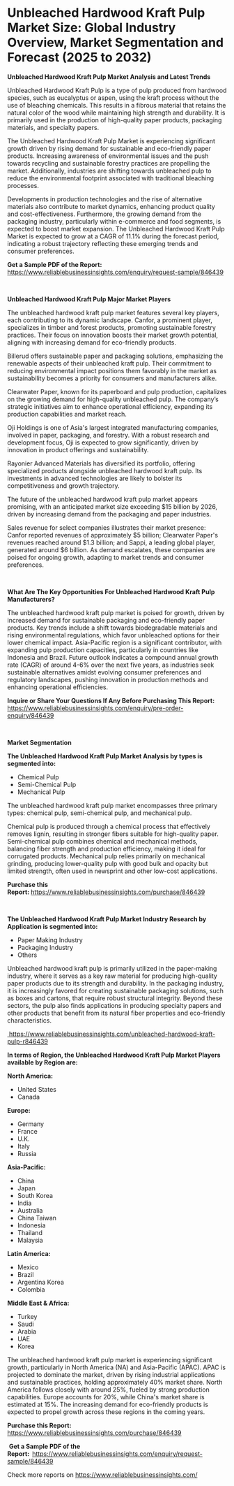 <p><h1>Unbleached Hardwood Kraft Pulp Market Size: Global Industry Overview, Market Segmentation and Forecast (2025 to 2032)</h1></p><p><strong>Unbleached Hardwood Kraft Pulp Market Analysis and Latest Trends</strong></p>
<p><p>Unbleached Hardwood Kraft Pulp is a type of pulp produced from hardwood species, such as eucalyptus or aspen, using the kraft process without the use of bleaching chemicals. This results in a fibrous material that retains the natural color of the wood while maintaining high strength and durability. It is primarily used in the production of high-quality paper products, packaging materials, and specialty papers.</p><p>The Unbleached Hardwood Kraft Pulp Market is experiencing significant growth driven by rising demand for sustainable and eco-friendly paper products. Increasing awareness of environmental issues and the push towards recycling and sustainable forestry practices are propelling the market. Additionally, industries are shifting towards unbleached pulp to reduce the environmental footprint associated with traditional bleaching processes.</p><p>Developments in production technologies and the rise of alternative materials also contribute to market dynamics, enhancing product quality and cost-effectiveness. Furthermore, the growing demand from the packaging industry, particularly within e-commerce and food segments, is expected to boost market expansion. The Unbleached Hardwood Kraft Pulp Market is expected to grow at a CAGR of 11.1% during the forecast period, indicating a robust trajectory reflecting these emerging trends and consumer preferences.</p></p>
<p><strong>Get a Sample PDF of the Report:&nbsp;</strong> <a href="https://www.reliablebusinessinsights.com/enquiry/request-sample/846439?utm_campaign=1106&utm_medium=2&utm_source=Github&utm_content=ia&utm_term=30012025&utm_id=unbleached-hardwood-kraft-pulp">https://www.reliablebusinessinsights.com/enquiry/request-sample/846439</a></p>
<p>&nbsp;</p>
<p><strong>Unbleached Hardwood Kraft Pulp Major Market Players</strong></p>
<p><p>The unbleached hardwood kraft pulp market features several key players, each contributing to its dynamic landscape. Canfor, a prominent player, specializes in timber and forest products, promoting sustainable forestry practices. Their focus on innovation boosts their market growth potential, aligning with increasing demand for eco-friendly products.</p><p>Billerud offers sustainable paper and packaging solutions, emphasizing the renewable aspects of their unbleached kraft pulp. Their commitment to reducing environmental impact positions them favorably in the market as sustainability becomes a priority for consumers and manufacturers alike.</p><p>Clearwater Paper, known for its paperboard and pulp production, capitalizes on the growing demand for high-quality unbleached pulp. The company’s strategic initiatives aim to enhance operational efficiency, expanding its production capabilities and market reach.</p><p>Oji Holdings is one of Asia's largest integrated manufacturing companies, involved in paper, packaging, and forestry. With a robust research and development focus, Oji is expected to grow significantly, driven by innovation in product offerings and sustainability.</p><p>Rayonier Advanced Materials has diversified its portfolio, offering specialized products alongside unbleached hardwood kraft pulp. Its investments in advanced technologies are likely to bolster its competitiveness and growth trajectory.</p><p>The future of the unbleached hardwood kraft pulp market appears promising, with an anticipated market size exceeding $15 billion by 2026, driven by increasing demand from the packaging and paper industries.</p><p>Sales revenue for select companies illustrates their market presence: Canfor reported revenues of approximately $5 billion; Clearwater Paper's revenues reached around $1.3 billion; and Sappi, a leading global player, generated around $6 billion. As demand escalates, these companies are poised for ongoing growth, adapting to market trends and consumer preferences.</p></p>
<p>&nbsp;</p>
<p><strong>What Are The Key Opportunities For Unbleached Hardwood Kraft Pulp Manufacturers?</strong></p>
<p><p>The unbleached hardwood kraft pulp market is poised for growth, driven by increased demand for sustainable packaging and eco-friendly paper products. Key trends include a shift towards biodegradable materials and rising environmental regulations, which favor unbleached options for their lower chemical impact. Asia-Pacific region is a significant contributor, with expanding pulp production capacities, particularly in countries like Indonesia and Brazil. Future outlook indicates a compound annual growth rate (CAGR) of around 4-6% over the next five years, as industries seek sustainable alternatives amidst evolving consumer preferences and regulatory landscapes, pushing innovation in production methods and enhancing operational efficiencies.</p></p>
<p><strong>Inquire or Share Your Questions If Any Before Purchasing This Report:</strong> <a href="https://www.reliablebusinessinsights.com/enquiry/pre-order-enquiry/846439?utm_campaign=1106&utm_medium=2&utm_source=Github&utm_content=ia&utm_term=30012025&utm_id=unbleached-hardwood-kraft-pulp">https://www.reliablebusinessinsights.com/enquiry/pre-order-enquiry/846439</a></p>
<p>&nbsp;</p>
<p><strong>Market Segmentation</strong></p>
<p><strong>The Unbleached Hardwood Kraft Pulp Market Analysis by types is segmented into:</strong></p>
<p><ul><li>Chemical Pulp</li><li>Semi-Chemical Pulp</li><li>Mechanical Pulp</li></ul></p>
<p><p>The unbleached hardwood kraft pulp market encompasses three primary types: chemical pulp, semi-chemical pulp, and mechanical pulp. </p><p>Chemical pulp is produced through a chemical process that effectively removes lignin, resulting in stronger fibers suitable for high-quality paper. Semi-chemical pulp combines chemical and mechanical methods, balancing fiber strength and production efficiency, making it ideal for corrugated products. Mechanical pulp relies primarily on mechanical grinding, producing lower-quality pulp with good bulk and opacity but limited strength, often used in newsprint and other low-cost applications.</p></p>
<p><strong>Purchase this Report:&nbsp;</strong><a href="https://www.reliablebusinessinsights.com/purchase/846439?utm_campaign=1106&utm_medium=2&utm_source=Github&utm_content=ia&utm_term=30012025&utm_id=unbleached-hardwood-kraft-pulp">https://www.reliablebusinessinsights.com/purchase/846439</a></p>
<p>&nbsp;</p>
<p><strong>The Unbleached Hardwood Kraft Pulp Market Industry Research by Application is segmented into:</strong></p>
<p><ul><li>Paper Making Industry</li><li>Packaging Industry</li><li>Others</li></ul></p>
<p><p>Unbleached hardwood kraft pulp is primarily utilized in the paper-making industry, where it serves as a key raw material for producing high-quality paper products due to its strength and durability. In the packaging industry, it is increasingly favored for creating sustainable packaging solutions, such as boxes and cartons, that require robust structural integrity. Beyond these sectors, the pulp also finds applications in producing specialty papers and other products that benefit from its natural fiber properties and eco-friendly characteristics.</p></p>
<p><a href="https://www.reliablebusinessinsights.com/unbleached-hardwood-kraft-pulp-r846439?utm_campaign=1106&utm_medium=2&utm_source=Github&utm_content=ia&utm_term=30012025&utm_id=unbleached-hardwood-kraft-pulp">&nbsp;https://www.reliablebusinessinsights.com/unbleached-hardwood-kraft-pulp-r846439</a></p>
<p><strong>In terms of Region, the Unbleached Hardwood Kraft Pulp Market Players available by Region are:</strong></p>
<p>
    <p> <strong> North America: </strong>
        <ul>
            <li>United States</li>
            <li>Canada</li>
        </ul>
        </p> 
    <p> <strong> Europe: </strong>
        <ul>
            <li>Germany</li>
            <li>France</li>
            <li>U.K.</li>
            <li>Italy</li>
            <li>Russia</li>
        </ul>
        </p> 
    <p> <strong> Asia-Pacific: </strong>
        <ul>
            <li>China</li>
            <li>Japan</li>
            <li>South Korea</li>
            <li>India</li>
            <li>Australia</li>
            <li>China Taiwan</li>
            <li>Indonesia</li>
            <li>Thailand</li>
            <li>Malaysia</li>
        </ul>
        </p> 
    <p> <strong> Latin America: </strong>
        <ul>
            <li>Mexico</li>
            <li>Brazil</li>
            <li>Argentina Korea</li>
            <li>Colombia</li>
        </ul>
        </p> 
    <p> <strong> Middle East & Africa: </strong>
        <ul>
            <li>Turkey</li>
            <li>Saudi</li>
            <li>Arabia</li>
            <li>UAE</li>
            <li>Korea</li>
        </ul>
    </p>
    </p>
<p><p>The unbleached hardwood kraft pulp market is experiencing significant growth, particularly in North America (NA) and Asia-Pacific (APAC). APAC is projected to dominate the market, driven by rising industrial applications and sustainable practices, holding approximately 40% market share. North America follows closely with around 25%, fueled by strong production capabilities. Europe accounts for 20%, while China's market share is estimated at 15%. The increasing demand for eco-friendly products is expected to propel growth across these regions in the coming years.</p></p>
<p><strong>Purchase this Report: </strong><a href="https://www.reliablebusinessinsights.com/purchase/846439?utm_campaign=1106&utm_medium=2&utm_source=Github&utm_content=ia&utm_term=30012025&utm_id=unbleached-hardwood-kraft-pulp">https://www.reliablebusinessinsights.com/purchase/846439</a></p>
<p>&nbsp;<strong>Get a Sample PDF of the Report:&nbsp;&nbsp;</strong><a href="https://www.reliablebusinessinsights.com/enquiry/request-sample/846439?utm_campaign=1106&utm_medium=2&utm_source=Github&utm_content=ia&utm_term=30012025&utm_id=unbleached-hardwood-kraft-pulp">https://www.reliablebusinessinsights.com/enquiry/request-sample/846439</a></p>
<p><strong></strong></p>
<p>Check more reports on <a href="https://www.reliablebusinessinsights.com/?utm_campaign=1106&utm_medium=2&utm_source=Github&utm_content=ia&utm_term=30012025&utm_id=unbleached-hardwood-kraft-pulp">https://www.reliablebusinessinsights.com/</a></p>